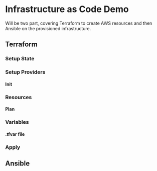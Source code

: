 # Infrastructure as Code Demo

Will be two part, covering Terraform to create AWS resources and then Ansible on the provisioned infrastructure.

## Terraform

### Setup State

### Setup Providers

#### Init

### Resources

#### Plan

### Variables

#### .tfvar file

### Apply

## Ansible



